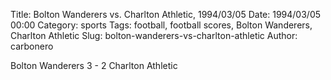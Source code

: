 Title: Bolton Wanderers vs. Charlton Athletic, 1994/03/05
Date: 1994/03/05 00:00
Category: sports
Tags: football, football scores, Bolton Wanderers, Charlton Athletic
Slug: bolton-wanderers-vs-charlton-athletic
Author: carbonero


Bolton Wanderers 3 - 2 Charlton Athletic
